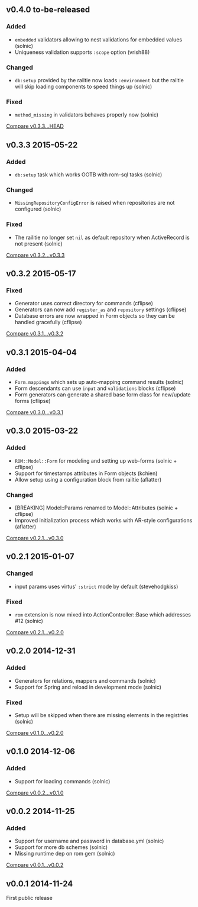 ## v0.4.0 to-be-released

### Added

* `embedded` validators allowing to nest validations for embedded values (solnic)
* Uniqueness validation supports `:scope` option (vrish88)

### Changed

* `db:setup` provided by the railtie now loads `:environment` but the railtie will
  skip loading components to speed things up (solnic)

### Fixed

* `method_missing` in validators behaves properly now (solnic)

[Compare v0.3.3...HEAD](https://github.com/rom-rb/rom-rails/compare/v0.3.3...HEAD)

## v0.3.3 2015-05-22

### Added

* `db:setup` task which works OOTB with rom-sql tasks (solnic)

### Changed

* `MissingRepositoryConfigError` is raised when repositories are not configured (solnic)

### Fixed

* The railitie no longer set `nil` as default repository when ActiveRecord is not present (solnic)

[Compare v0.3.2...v0.3.3](https://github.com/rom-rb/rom-rails/compare/v0.3.2...v0.3.3)

## v0.3.2 2015-05-17

### Fixed

* Generator uses correct directory for commands (cflipse)
* Generators can now add `register_as` and `repository` settings (cflipse)
* Database errors are now wrapped in Form objects so they can be handled gracefully (cflipse)

[Compare v0.3.1...v0.3.2](https://github.com/rom-rb/rom-rails/compare/v0.3.1...v0.3.2)

## v0.3.1 2015-04-04

### Added

* `Form.mappings` which sets up auto-mapping command results (solnic)
* Form descendants can use `input` and `validations` blocks (cflipse)
* Form generators can generate a shared base form class for new/update forms (cflipse)

[Compare v0.3.0...v0.3.1](https://github.com/rom-rb/rom-rails/compare/v0.3.0...v0.3.1)

## v0.3.0 2015-03-22

### Added

* `ROM::Model::Form` for modeling and setting up web-forms (solnic + cflipse)
* Support for timestamps attributes in Form objects (kchien)
* Allow setup using a configuration block from railtie (aflatter)

### Changed

* [BREAKING] Model::Params renamed to Model::Attributes (solnic + cflipse)
* Improved initialization process which works with AR-style configurations (aflatter)

[Compare v0.2.1...v0.3.0](https://github.com/rom-rb/rom-rails/compare/v0.2.1...v0.3.0)

## v0.2.1 2015-01-07

### Changed

* input params uses virtus' `:strict` mode by default (stevehodgkiss)

### Fixed

* `rom` extension is now mixed into ActionController::Base which addresses #12 (solnic)

[Compare v0.2.1...v0.2.0](https://github.com/rom-rb/rom-rails/compare/v0.2.0...v0.2.1)

## v0.2.0 2014-12-31

### Added

* Generators for relations, mappers and commands (solnic)
* Support for Spring and reload in development mode (solnic)

### Fixed

* Setup will be skipped when there are missing elements in the registries (solnic)

[Compare v0.1.0...v0.2.0](https://github.com/rom-rb/rom-rails/compare/v0.1.0...v0.2.0)

## v0.1.0 2014-12-06

### Added

* Support for loading commands (solnic)

[Compare v0.0.2...v0.1.0](https://github.com/rom-rb/rom-rails/compare/v0.0.2...v0.1.0)

## v0.0.2 2014-11-25

### Added

* Support for username and password in database.yml (solnic)
* Support for more db schemes (solnic)
* Missing runtime dep on rom gem (solnic)

[Compare v0.0.1...v0.0.2](https://github.com/rom-rb/rom-rails/compare/v0.0.1...v0.0.2)

## v0.0.1 2014-11-24

First public release
